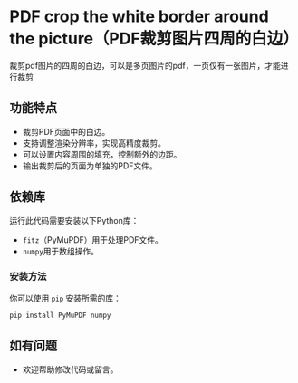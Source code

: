 # PDF crop the white border around the picture（PDF裁剪图片四周的白边）

裁剪pdf图片的四周的白边，可以是多页图片的pdf，一页仅有一张图片，才能进行裁剪

## 功能特点

- 裁剪PDF页面中的白边。
- 支持调整渲染分辨率，实现高精度裁剪。
- 可以设置内容周围的填充，控制额外的边距。
- 输出裁剪后的页面为单独的PDF文件。

## 依赖库

运行此代码需要安装以下Python库：

- `fitz`（PyMuPDF）用于处理PDF文件。
- `numpy`用于数组操作。

### 安装方法

你可以使用 `pip` 安装所需的库：

```bash
pip install PyMuPDF numpy
```

## 如有问题
- 欢迎帮助修改代码或留言。

